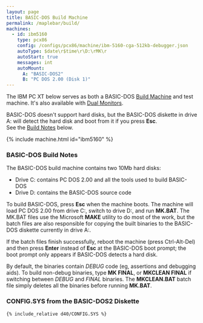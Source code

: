 ```yaml
---
layout: page
title: BASIC-DOS Build Machine
permalink: /maplebar/build/
machines:
  - id: ibm5160
    type: pcx86
    config: /configs/pcx86/machine/ibm-5160-cga-512kb-debugger.json
    autoType: $date\r$time\r\D:\rMK\r
    autoStart: true
    messages: int
    autoMount:
      A: "BASIC-DOS2"
      B: "PC DOS 2.00 (Disk 1)"
---
```


The IBM PC XT below serves as both a BASIC-DOS
[Build Machine](#basic-dos-build-machine) and test machine.
It's also available with [Dual Monitors](dual/).

BASIC-DOS doesn't support hard disks, but the BASIC-DOS diskette in drive A:
will detect the hard disk and boot from it if you press **Esc**.  
See the [Build Notes](#basic-dos-build-notes) below.  

{% include machine.html id="ibm5160" %}

### BASIC-DOS Build Notes

The BASIC-DOS build machine contains two 10Mb hard disks:

  - Drive C: contains PC DOS 2.00 and all the tools used to build BASIC-DOS
  - Drive D: contains the BASIC-DOS source code

To build BASIC-DOS, press **Esc** when the machine boots.  The machine
will load PC DOS 2.00 from drive C:, switch to drive D:, and run **MK.BAT**.
The MK.BAT files use the Microsoft **MAKE** utility to do most of the work,
but the batch files are also responsible for copying the built binaries to the
BASIC-DOS diskette currently in drive A:.

If the batch files finish successfully, reboot the machine (press Ctrl-Alt-Del)
and then press **Enter** instead of **Esc** at the BASIC-DOS boot prompt; the
boot prompt only appears if BASIC-DOS detects a hard disk.

By default, the binaries contain *DEBUG* code (eg, assertions and debugging
aids).  To build non-debug binaries, type **MK FINAL**, or **MKCLEAN FINAL**
if switching between *DEBUG* and *FINAL* binaries.  The **MKCLEAN.BAT** batch
file simply deletes all the binaries before running **MK.BAT**.

### **CONFIG.SYS** from the BASIC-DOS2 Diskette

```
{% include_relative d40/CONFIG.SYS %}
```

